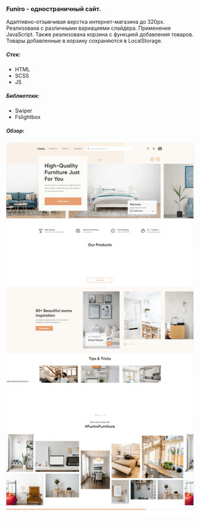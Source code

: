 ### Funiro - одностраничный сайт.
Адаптивно-отзывчивая верстка интернет-магазина до 320px. Реализована с различными вариациями слайдера. Применение JavaScript. Также реализована корзина с функцией добавления товаров. Товары добавленные в корзину сохраняются в LocalStorage.

##### Стек:
* HTML
* SCSS
* JS

##### Библиотеки:
* Swiper
* Fslightbox

##### Обзор:  
![screenshots](./ICON/FUNIRO_FON.png)
